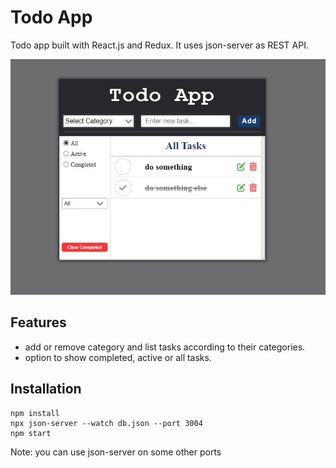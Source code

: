 # Todo App

Todo app built with React.js and Redux. It uses json-server as REST API.

![alt text](https://github.com/OnderCataltepe/todo-app/blob/main/todo-picture.jpg)

## Features

- add or remove category and list tasks according to their categories.
- option to show completed, active or all tasks.

## Installation

```
npm install 
npx json-server --watch db.json --port 3004  
npm start
```

Note: you can use json-server on some other ports

